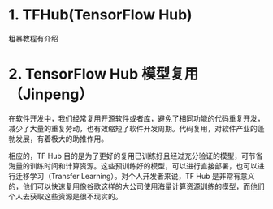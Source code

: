 # 1. TFHub(TensorFlow Hub)

粗暴教程有介绍






# 2. TensorFlow Hub 模型复用（Jinpeng）[](#tensorflow-hub-jinpeng "永久链接至标题")

在软件开发中，我们经常复用开源软件或者库，避免了相同功能的代码重复开发，减少了大量的重复劳动，也有效缩短了软件开发周期。代码复用，对软件产业的蓬勃发展，有着极大的助推作用。

相应的，TF Hub 目的是为了更好的复用已训练好且经过充分验证的模型，可节省海量的训练时间和计算资源。这些预训练好的模型，可以进行直接部署，也可以进行迁移学习（Transfer Learning）。对个人开发者来说，TF Hub 是非常有意义的，他们可以快速复用像谷歌这样的大公司使用海量计算资源训练的模型，而他们个人去获取这些资源是很不现实的。



